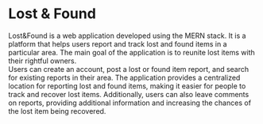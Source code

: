 # Lost & Found
Lost&amp;Found is a web application developed using the MERN stack. It is a platform that helps users report and track lost and found items in a particular area. The main goal of the application is to reunite lost items with their rightful owners.
<br>
Users can create an account, post a lost or found item report, and search for existing reports in their area. The application provides a centralized location for reporting lost and found items, making it easier for people to track and recover lost items. Additionally, users can also leave comments on reports, providing additional information and increasing the chances of the lost item being recovered.
